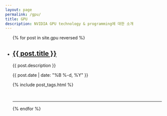 ```yaml
---
layout: page
permalink: /gpu/
title: GPU
description: NVIDIA GPU technology & programming에 대한 소개
---
```


<ul class="post-list">
{% for post in site.gpu reversed %}
    <li>
      <h2><a class="post-title" href="{{ post.url | prepend: site.baseurl }}">{{ post.title }}</a></h2>
      <p class="post-meta">{{ post.description }}</p>
      <p class="post-meta">{{ post.date | date: "%B %-d, %Y" }}</p>
      <p class="post-meta">{% include post_tags.html %}</p>
      <br/>
      <hr/>
    </li>
{% endfor %}
</ul>
